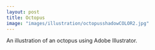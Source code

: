 ```yaml
---
layout: post
title: Octopus
image: "images/illustration/octopusshadowCOLOR2.jpg"
---
```

An illustration of an octopus using Adobe Illustrator.